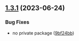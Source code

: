 ## [1.3.1](https://github.com/mloetkemann/alpha8-lib/compare/v1.3.0...v1.3.1) (2023-06-24)


### Bug Fixes

* no private package ([9bf24bb](https://github.com/mloetkemann/alpha8-lib/commit/9bf24bb2a38c83944aedb9f2285fa803f4b8d4d8))
